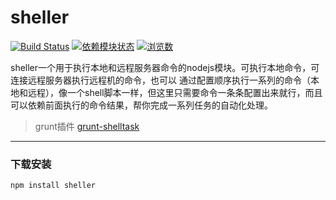 # sheller
[![Build Status](https://travis-ci.org/RK-WJW/sheller.svg?branch=master)](https://travis-ci.org/RK-WJW/sheller)
[![依赖模块状态](https://david-dm.org/RK-WJW/grunt-shelltask.png)](http://david-dm.org/RK-WJW/grunt-shelltask)
[![浏览数](https://sourcegraph.com/api/repos/github.com/RK-WJW/grunt-shelltask/counters/views.png?no-count)](https://sourcegraph.com/github.com/RK-WJW/grunt-shelltask)


sheller一个用于执行本地和远程服务器命令的nodejs模块。可执行本地命令，可连接远程服务器执行远程机的命令，也可以
通过配置顺序执行一系列的命令（本地和远程），像一个shell脚本一样，但这里只需要命令一条条配置出来就行，而且可以依赖前面执行的命令结果，帮你完成一系列任务的自动化处理。   

>grunt插件 [grunt-shelltask](https://github.com/RK-WJW/grunt-shelltask)

---

### 下载安装
```bash
npm install sheller
```